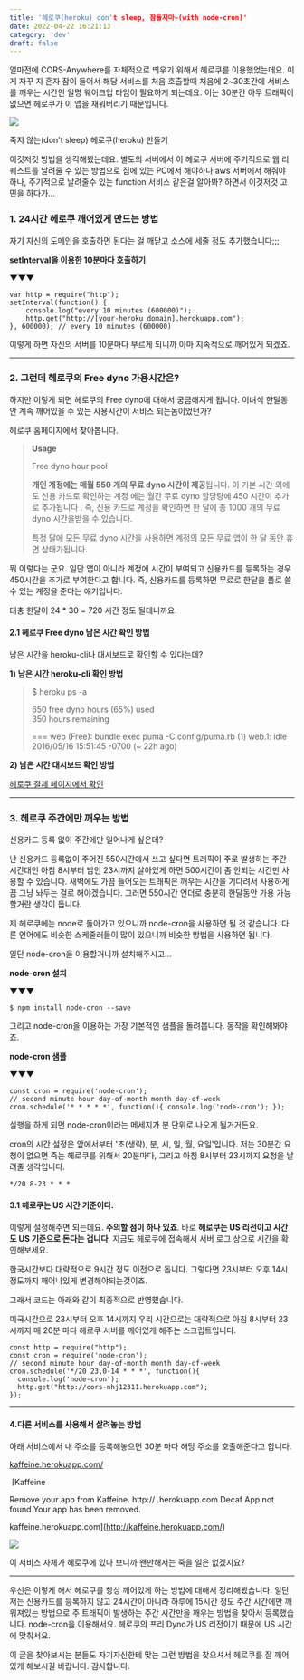 ```yaml
---
title: '헤로쿠(heroku) don't sleep, 잠들지마~(with node-cron)'
date: 2022-04-22 16:21:13
category: 'dev'
draft: false
---
```


얼마전에 CORS-Anywhere를 자체적으로 띄우기 위해서 헤로쿠를 이용했었는데요. 이게 자꾸 지 혼자 잠이 들어서 해당 서비스를 처음 호출할때 처음에 2~30초간에 서비스를 깨우는 시간인 일명 웨이크업 타임이 필요하게 되는데요. 이는 30분간 아무 트래픽이 없으면 헤로쿠가 이 앱을 재워버리기 때문입니다. 

![](https://blog.kakaocdn.net/dn/ctL2TZ/btqBRwWjTTH/Dh8bcJtAxhL8M20xOftZi1/img.png)

죽지 않는(don't sleep) 헤로쿠(heroku) 만들기

이것저것 방법을 생각해봤는데요. 별도의 서버에서 이 헤로쿠 서버에 주기적으로 웹 리퀘스트를 날려줄 수 있는 방법으로 집에 있는 PC에서 해야하나 aws 서버에서 해줘야 하나, 주기적으로 날려줄수 있는 function 서비스 같은걸 알아봐? 하면서 이것저것 고민을 하다가... 

### **1\. 24시간 헤로쿠 깨어있게 만드는 방법**

자기 자신의 도메인을 호출하면 된다는 걸 깨닫고 소스에 세줄 정도 추가했습니다;;;

**setInterval을 이용한 10분마다 호출하기**

**▼▼▼**

    var http = require("http");
    setInterval(function() {
        console.log("every 10 minutes (600000)");
        http.get("http://[your-heroku domain].herokuapp.com");
    }, 600000); // every 10 minutes (600000)
    

이렇게 하면 자신의 서버를 10분마다 부르게 되니까 아마 지속적으로 깨어있게 되겠죠. 

* * *

### **2\. 그런데 헤로쿠의 Free dyno 가용시간은?**

하지만 이렇게 되면 헤로쿠의 Free dyno에 대해서 궁금해지게 됩니다. 이녀석 한달동안 계속 깨어있을 수 있는 사용시간이 서비스 되는놈이었던가? 

헤로쿠 홈페이지에서 찾아봅니다. 

> **Usage**  
>   
> Free dyno hour pool  
>   
> **개인 계정에는 매월 550 개의 무료 dyno 시간이 제공**됩니다. 이 기본 시간 외에도 신용 카드로 확인하는 계정 에는 월간 무료 dyno 할당량에 450 시간이 추가로 추가됩니다 . 즉, 신용 카드로 계정을 확인하면 한 달에 총 1000 개의 무료 dyno 시간을받을 수 있습니다.  
>   
> 특정 달에 모든 무료 dyno 시간을 사용하면 계정의 모든 무료 앱이 한 달 동안 휴면 상태가됩니다.

뭐 이렇다는 군요. 일단 앱이 아니라 계정에 시간이 부여되고 신용카드를 등록하는 경우 450시간을 추가로 부여한다고 합니다. 즉, 신용카드를 등록하면 무료로 한달을 풀로 쓸수 있는 계정을 준다는 얘기입니다. 

대충 한달이 24 \* 30 = 720 시간 정도 될테니까요. 

#### **2.1 헤로쿠 Free dyno 남은 시간 확인 방법**

남은 시간을 heroku-cli나 대시보드로 확인할 수 있다는데?

**1) 남은 시간 heroku-cli 확인 방법**

> $ heroku ps -a <app name>  
>   
> 650 free dyno hours (65%) used  
> 350 hours remaining  
>   
> \=== web (Free): bundle exec puma -C config/puma.rb (1) web.1: idle 2016/05/16 15:51:45 -0700 (~ 22h ago)

**2) 남은 시간 대시보드 확인 방법**

[헤로쿠 결제 페이지에서 확인](https://dashboard.heroku.com/account/billing)

* * *

### **3\. 헤로쿠 주간에만 깨우는 방법**

신용카드 등록 없이 주간에만 일어나게 싶은데? 

난 신용카드 등록없이 주어진 550시간에서 쓰고 싶다면 트래픽이 주로 발생하는 주간 시간대인 아침 8시부터 밤인 23시까지 살아있게 하면 500시간이 좀 안되는 시간만 사용할 수 있습니다. 새벽에도 가끔 들어오는 트래픽은 깨우는 시간을 기다려서 사용하게끔 그냥 놔두는 걸로 해야겠습니다. 그러면 550시간 언더로 충분히 한달동안 가용 가능할거란 생각이 듭니다. 

제 헤로쿠에는 node로 돌아가고 있으니까 node-cron을 사용하면 될 것 같습니다. 다른 언어에도 비슷한 스케줄러들이 많이 있으니까 비슷한 방법을 사용하면 됩니다. 

일단 node-cron을 이용할거니까 설치해주시고...

**node-cron 설치**

**▼▼▼**

    $ npm install node-cron --save

그리고 node-cron을 이용하는 가장 기본적인 샘플을 돌려봅니다. 동작을 확인해봐야죠.

**node-cron 샘플**

**▼▼▼**

    const cron = require('node-cron'); 
    // second minute hour day-of-month month day-of-week 
    cron.schedule('* * * * *', function(){ console.log('node-cron'); });

실행을 하게 되면 node-cron이라는 메세지가 분 단위로 나오게 될거거든요.

cron의 시간 설정은 앞에서부터 '초(생략), 분, 시, 일, 월, 요일'입니다. 저는 30분간 요청이 없으면 죽는 헤로쿠를 위해서 20분마다, 그리고 아침 8시부터 23시까지 요청을 날려줄 생각입니다. 

    */20 8-23 * * *

#### **3.1 헤로쿠는 US 시간 기준이다.** 

이렇게 설정해주면 되는데요. **주의할 점이 하나 있죠**. 바로 **헤로쿠는 US 리전이고 시간도 US 기준으로 돈다는 겁니다**. 지금도 헤로쿠에 접속해서 서버 로그 상으로 시간을 확인해보세요. 

한국시간보다 대략적으로 9시간 정도 이전으로 돕니다. 그렇다면 23시부터 오후 14시 정도까지 깨어나있게 변경해야되는것이죠. 

그래서 코드는 아래와 같이 최종적으로 반영했습니다. 

미국시간으로 23시부터 오후 14시까지 우리 시간으로는 대략적으로 아침 8시부터 23시까지 매 20분 마다 헤로쿠 서버를 깨어있게 해주는 스크립트입니다. 

    const http = require("http");
    const cron = require('node-cron'); 
    // second minute hour day-of-month month day-of-week 
    cron.schedule('*/20 23,0-14 * * *', function(){ 
      console.log('node-cron');
      http.get("http://cors-nhj12311.herokuapp.com");
    });

* * *

#### **4.다른 서비스를 사용해서 살려놓는 방법**

아래 서비스에서 내 주소를 등록해놓으면 30분 마다 해당 주소를 호출해준다고 합니다. 

[kaffeine.herokuapp.com/](http://kaffeine.herokuapp.com/)

 [Kaffeine

Remove your app from Kaffeine. http:// .herokuapp.com Decaf App not found Your app has been removed.

kaffeine.herokuapp.com](http://kaffeine.herokuapp.com/)

![](https://blog.kakaocdn.net/dn/cxRF99/btqTxB0jFxz/WRy0zalgUwKUKWVbfKnc3K/img.png)

이 서비스 자체가 헤로쿠에 있다 보니까 왠만해서는 죽을 일은 없겠지요? 

* * *

우선은 이렇게 해서 헤로쿠를 항상 깨어있게 하는 방법에 대해서 정리해봤습니다. 일단 저는 신용카드를 등록하지 않고 24시간이 아니라 하루에 15시간 정도 주간 시간에만 깨워져있는 방법으로 주 트래픽이 발생하는 주간 시간만을 깨우는 방법을 찾아서 등록했습니다. node-cron을 이용해서요. 헤로쿠의 프리 Dyno가 US 리전이기 때문에 US 시간에 맞춰서요. 

이 글을 찾아보시는 분들도 자기자신한테 맞는 그런 방법을 찾으셔서 헤로쿠를 잘 깨어있게 해보시길 바랍니다. 감사합니다.

